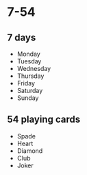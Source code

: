 # 7-54

## 7 days
* Monday
* Tuesday
* Wednesday
* Thursday
* Friday
* Saturday
* Sunday

## 54 playing cards
* Spade
* Heart
* Diamond
* Club
* Joker
